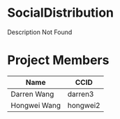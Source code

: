 # SocialDistribution
Description Not Found

# Project Members
|Name|CCID|
|---|---|
|Darren Wang|darren3|
|Hongwei Wang|hongwei2|